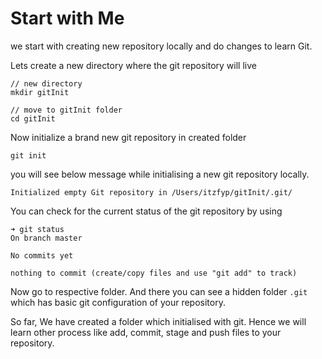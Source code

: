 # Start with Me

we start with creating new repository locally and do changes to learn Git.

Lets create a new directory where the git repository will live

```text
// new directory
mkdir gitInit

// move to gitInit folder
cd gitInit  
```

Now initialize a brand new git repository in created folder

```text
git init
```

you will see below message while initialising a new git repository locally.

```text
Initialized empty Git repository in /Users/itzfyp/gitInit/.git/
```

You can check for the current status of the git repository by using

```text
➜ git status
On branch master

No commits yet

nothing to commit (create/copy files and use "git add" to track)
```

Now go to respective folder. And there you can see a hidden folder `.git` which has basic git configuration of your repository.

So far, We have created a folder which initialised with git. Hence we will learn other process like add, commit, stage and push files to your repository.





